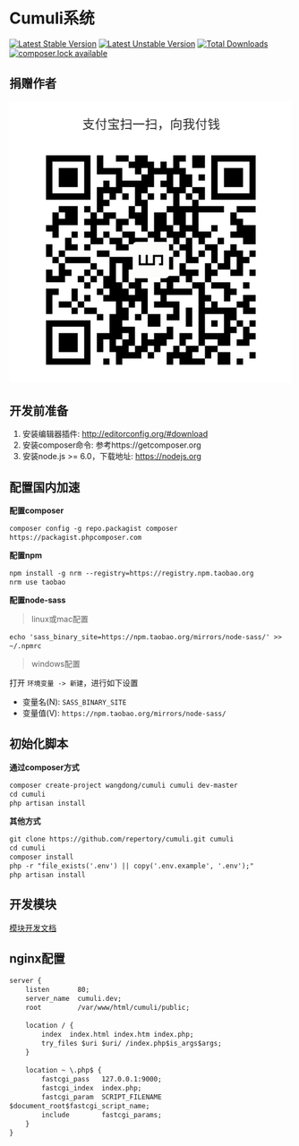 # Cumuli系统

[![Latest Stable Version](https://poser.pugx.org/wangdong/cumuli/version)](https://packagist.org/packages/wangdong/cumuli) 
[![Latest Unstable Version](https://poser.pugx.org/wangdong/cumuli/v/unstable)](https://packagist.org/packages/wangdong/cumuli) 
[![Total Downloads](https://poser.pugx.org/wangdong/cumuli/downloads)](https://packagist.org/packages/wangdong/cumuli) 
[![composer.lock available](https://poser.pugx.org/wangdong/cumuli/composerlock)](https://packagist.org/packages/wangdong/cumuli)

## 捐赠作者

![支付宝捐赠](resources/assets/img/alipay.png)

## 开发前准备

1. 安装编辑器插件: http://editorconfig.org/#download
2. 安装composer命令: 参考https://getcomposer.org
3. 安装node.js >= 6.0，下载地址: https://nodejs.org

## 配置国内加速

**配置composer**

```
composer config -g repo.packagist composer https://packagist.phpcomposer.com
```

**配置npm**

```
npm install -g nrm --registry=https://registry.npm.taobao.org
nrm use taobao
```

**配置node-sass**

> linux或mac配置

```
echo 'sass_binary_site=https://npm.taobao.org/mirrors/node-sass/' >> ~/.npmrc
```

> windows配置

打开 `环境变量 -> 新建`，进行如下设置

- 变量名(N): `SASS_BINARY_SITE`
- 变量值(V): `https://npm.taobao.org/mirrors/node-sass/`

## 初始化脚本

**通过composer方式**
```
composer create-project wangdong/cumuli cumuli dev-master
cd cumuli
php artisan install
```

**其他方式**
```
git clone https://github.com/repertory/cumuli.git cumuli
cd cumuli
composer install
php -r "file_exists('.env') || copy('.env.example', '.env');"
php artisan install
```

## 开发模块

[模块开发文档](module/README.md)

## nginx配置

```
server {
    listen       80;
    server_name  cumuli.dev;
    root         /var/www/html/cumuli/public;

    location / {
        index  index.html index.htm index.php;
        try_files $uri $uri/ /index.php$is_args$args;
    }

    location ~ \.php$ {
        fastcgi_pass   127.0.0.1:9000;
        fastcgi_index  index.php;
        fastcgi_param  SCRIPT_FILENAME  $document_root$fastcgi_script_name;
        include        fastcgi_params;
    }
}
```
